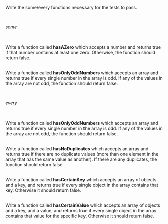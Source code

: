 <p>Write the some/every functions necessary for the tests to pass.<p>
  
  <br><p><i>some</i></p></br>
  <br>Write a function called <b>hasAZero</b> which accepts a number and returns true if that number contains at least one zero. Otherwise, the function should return false.</br> 

  <br>Write a function called <b>hasOnlyOddNumbers</b> which accepts an array and returns true if every single number in the array is odd. If any of the values in the array are not odd, the function should return false.</br> 
 
  <br><p><i>every</i></p></br>
  <br>Write a function called <b>hasOnlyOddNumbers</b> which accepts an array and returns true if every single number in the array is odd. If any of the values in the array are not odd, the function should return false.</br> 
  
  <br>Write a function called <b>hasNoDuplicates</b> which accepts an array and returns true if there are no duplicate values (more than one element in the array that has the same value as another). If there are any duplicates, the function should return false.</br>
  
  <br>Write a function called <b>hasCertainKey</b> which accepts an array of objects and a key, and returns true if every single object in the array contains that key. Otherwise it should return false.</br> 
  
  <br>Write a function called <b>hasCertainValue</b> which accepts an array of objects and a key, and a value, and returns true if every single object in the array contains that value for the specific key. Otherwise it should return false.</br>    
